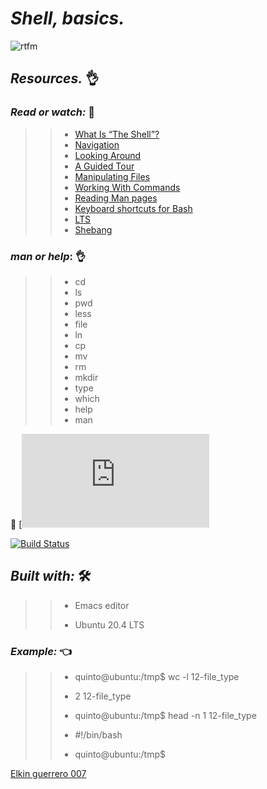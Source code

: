 # **_Shell, basics._**


![rtfm](https://user-images.githubusercontent.com/85587286/160321598-b149394f-c0c6-48ba-97ee-8d08d2f94ee1.png)

## **_Resources._** 👌

### **_Read or watch:_**   📑

>> * [What Is “The Shell”?](http://linuxcommand.org/lc3_lts0010.php)
>> * [Navigation](http://linuxcommand.org/lc3_lts0020.php)
>> * [Looking Around](http://linuxcommand.org/lc3_lts0030.php)
>> * [A Guided Tour](http://linuxcommand.org/lc3_lts0040.php)
>> * [Manipulating Files](http://linuxcommand.org/lc3_lts0050.php)
>> * [Working With Commands](http://linuxcommand.org/lc3_lts0060.php)
>> * [Reading Man pages](http://linuxcommand.org/lc3_man_pages/man1.html)
>> * [Keyboard shortcuts for Bash](https://www.howtogeek.com/howto/ubuntu/keyboard-shortcuts-for-bash-command-shell-for-ubuntu-debian-suse-redhat-linux-etc/)
>> * [LTS](https://wiki.ubuntu.com/LTS)
>> * [Shebang](https://en.wikipedia.org/wiki/Shebang_%28Unix%29)


### **_man or help_:**  👌

>> * cd
>> * ls
>> * pwd
>> * less
>> * file
>> * ln
>> * cp
>> * mv
>> * rm
>> * mkdir
>> * type
>> * which
>> * help
>> * man

🚀  [![A guide tour](http://linuxcommand.org/lc3_lts0040.php)

[![Build Status](https://travis-ci.org/joemccann/dillinger.svg?branch=master)](http://linuxcommand.org/lc3_lts0040.php)


## *_Built with:_* 🛠️

>> * Emacs editor
>>
>> * Ubuntu 20.4 LTS
  

  
### *_Example:_*  👈


>> * quinto@ubuntu:/tmp$ wc -l 12-file_type
>> 
>>  * 2 12-file_type
>> 
>>  * quinto@ubuntu:/tmp$ head -n 1 12-file_type
>>  
>> * #!/bin/bash
>> 
>> * quinto@ubuntu:/tmp$


[Elkin guerrero 007](https://github.com/elkinguerrero007)


